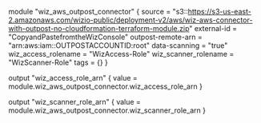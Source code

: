 module "wiz_aws_outpost_connector" {
  source = "s3::https://s3-us-east-2.amazonaws.com/wizio-public/deployment-v2/aws/wiz-aws-connector-with-outpost-no-cloudformation-terraform-module.zip"
  external-id = "CopyandPastefromtheWizConsole"
  outpost-remote-arn = "arn:aws:iam::OUTPOSTACCOUNTID:root"
  data-scanning = "true"
  wiz_access_rolename = "WizAccess-Role"
  wiz_scanner_rolename = "WizScanner-Role"
  tags = {}
}

output "wiz_access_role_arn" {
  value = module.wiz_aws_outpost_connector.wiz_access_role_arn
}

output "wiz_scanner_role_arn" {
  value = module.wiz_aws_outpost_connector.wiz_scanner_role_arn
}

